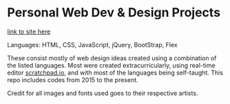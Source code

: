 # Personal Web Dev & Design Projects

[link to site here](https://kristen-foong.github.io/pp-webdev/)

Languages: HTML, CSS, JavaScript, jQuery, BootStrap, Flex

These consist mostly of web design ideas created using a combination of the listed languages. Most were created extracurricularly, using real-time editor [scratchpad.io](scratchpad.io), and with most of the languages being self-taught. This repo includes codes from 2015 to the present.

Credit for all images and fonts used goes to their respective artists.
